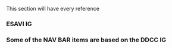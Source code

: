 This section will have every reference 

### ESAVI IG

### Some of the NAV BAR items are based on the DDCC IG